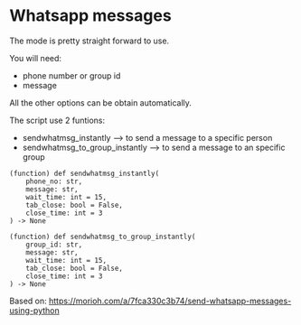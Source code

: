 # Whatsapp messages

The mode is pretty straight forward to use.

You will need:
- phone number or group id
- message

All the other options can be obtain automatically.

The script use 2 funtions:
- sendwhatmsg_instantly --> to send a message to a specific person
- sendwhatmsg_to_group_instantly --> to send a message to an specific group

```
(function) def sendwhatmsg_instantly(
    phone_no: str,
    message: str,
    wait_time: int = 15,
    tab_close: bool = False,
    close_time: int = 3
) -> None
```

```
(function) def sendwhatmsg_to_group_instantly(
    group_id: str,
    message: str,
    wait_time: int = 15,
    tab_close: bool = False,
    close_time: int = 3
) -> None
```

Based on: https://morioh.com/a/7fca330c3b74/send-whatsapp-messages-using-python